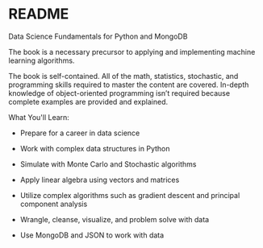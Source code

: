 <!--
https://link-springer-com.ezproxy.unal.edu.co/book/10.1007/978-1-4842-3597-3
-->

# README

Data Science Fundamentals for Python and MongoDB

The book is a necessary precursor to applying and implementing machine learning algorithms. 

The book is self-contained. All of the math, statistics, stochastic, and programming skills required to master the content are covered. In-depth knowledge of object-oriented programming isn’t required because complete examples are provided and explained.

What You'll Learn:

- Prepare for a career in data science

- Work with complex data structures in Python

- Simulate with Monte Carlo and Stochastic algorithms

- Apply linear algebra using vectors and matrices

- Utilize complex algorithms such as gradient descent and principal component analysis

- Wrangle, cleanse, visualize, and problem solve with data

- Use MongoDB and JSON to work with data
